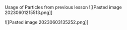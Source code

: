 Usage of Particles from previous lesson
![[Pasted image 20230601215513.png]]

![[Pasted image 20230603135252.png]]